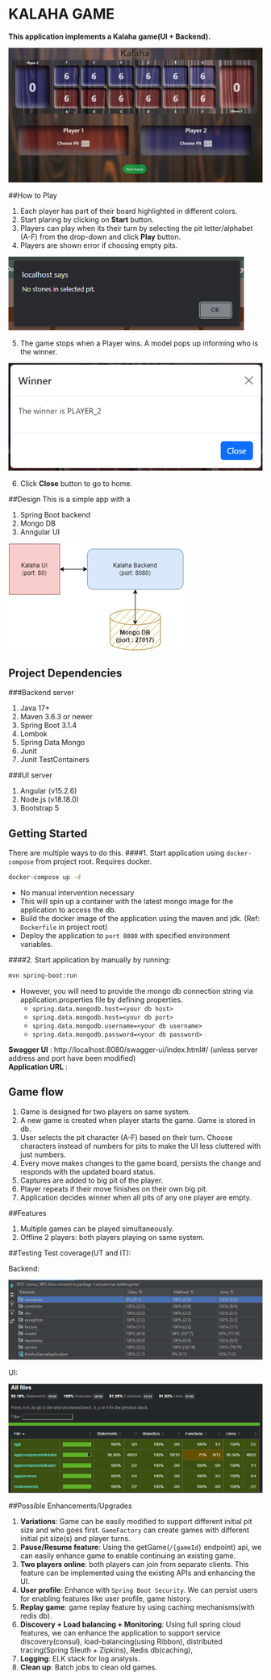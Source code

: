 # KALAHA GAME

**This application implements a Kalaha game(UI + Backend).**

![](images/ui_sample.png)

##How to Play
1. Each player has part of their board highlighted in different colors.
2. Start plaring by clicking on **Start** button.
3. Players can play when its their turn by selecting the pit letter/alphabet (A-F) from the drop-down and click **Play** button.
4. Players are shown error if choosing empty pits.

![](images/illegalmove.png)

5. The game stops when a Player wins. A model pops up informing who is the winner.

![](images/winner.png)

6. Click **Close** button to go to home.


##Design
This is a simple app with a
1. Spring Boot backend
2. Mongo DB
3. Anngular UI

![](images/design.png)

## Project Dependencies
###Backend server
1. Java 17+
2. Maven 3.6.3 or newer
3. Spring Boot 3.1.4
4. Lombok
6. Spring Data Mongo
8. Junit
9. Junit TestContainers

###UI server
1. Angular (v15.2.6)
2. Node.js (v18.18.0)
3. Bootstrap 5

## Getting Started

There are multiple ways to do this.
####1. Start application using `docker-compose` from project root. Requires docker.
   ```bash
   docker-compose up -d
   ```
- No manual intervention necessary
- This will spin up a container with the latest mongo image for the application to access the db.
- Build the docker image of the application using the maven and jdk. (Ref: `Dockerfile` in project root)
- Deploy the application to `port 8080` with specified environment variables.

####2. Start application by manually by running:
   ```bash
   mvn spring-boot:run
   ```
- However, you will need to provide the mongo db connection string via application.properties file by defining properties.
    - `spring.data.mongodb.host=<your db host>`
    - `spring.data.mongodb.host=<your db port>`
    - `spring.data.mongodb.username=<your db username>`
    - `spring.data.mongodb.password=<your db password>`
 
**Swagger UI** :  http://localhost:8080/swagger-ui/index.html#/ (unless server address and port have been modified)    
**Application URL** :  

## Game flow
1. Game is designed for two players on same system.
2. A new game is created when player starts the game. Game is stored in db.
3. User selects the pit character (A-F) based on their turn. Choose characters instead of numbers for pits to make the UI less cluttered with just numbers.
4. Every move makes changes to the game board, persists the change and responds with the updated board status.
5. Captures are added to big pit of the player.
6. Player repeats if their move finishes on their own big pit.
7. Application decides winner when all pits of any one player are empty. 

##Features
1. Multiple games can be played simultaneously.
2. Offline 2 players: both players playing on same system.


##Testing
Test coverage(UT and IT):

Backend:

 ![](images/coverage_be.png)

UI:

 ![](images/coverage_ui.png)

##Possible Enhancements/Upgrades
1. **Variations**: Game can be easily modified to support different initial pit size and who goes first. `GameFactory` can create games with different initial pit size(s) and player turns.
2. **Pause/Resume feature**: Using the getGame(`/{gameId}` endpoint) api, we can easily enhance game to enable continuing an existing game.
3. **Two players online**: both players can join from separate clients. This feature can be implemented using the existing APIs and enhancing the UI.
4. **User profile**: Enhance with `Spring Boot Security`. We can persist users for enabling features like user profile, game history.
5. **Replay game**: game replay feature by using caching mechanisms(with redis db).
6. **Discovery + Load balancing + Monitoring**: Using full spring cloud features, we can enhance the application to support service discovery(consul), load-balancing(using Ribbon), distributed tracing(Spring Sleuth + Zipkins), Redis db(caching),
7. **Logging**: ELK stack for log analysis.
8. **Clean up**: Batch jobs to clean old games.
